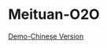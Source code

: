# Meituan-O2O

[Demo-Chinese Version](https://github.com/Emmalamlfz/Meituan-O2O/blob/main/%E7%BE%8E%E5%9B%A2%E4%B9%B0%E8%8F%9C.pdf)
